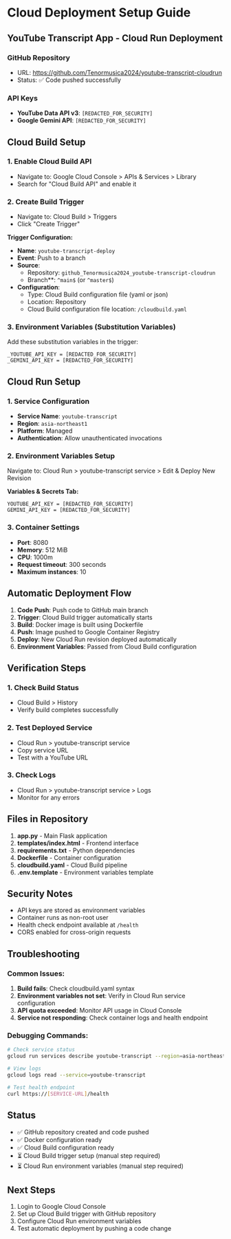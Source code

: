 # Cloud Deployment Setup Guide

## YouTube Transcript App - Cloud Run Deployment

### GitHub Repository
- URL: https://github.com/Tenormusica2024/youtube-transcript-cloudrun
- Status: ✅ Code pushed successfully

### API Keys
- **YouTube Data API v3**: `[REDACTED_FOR_SECURITY]`
- **Google Gemini API**: `[REDACTED_FOR_SECURITY]`

## Cloud Build Setup

### 1. Enable Cloud Build API
- Navigate to: Google Cloud Console > APIs & Services > Library
- Search for "Cloud Build API" and enable it

### 2. Create Build Trigger
- Navigate to: Cloud Build > Triggers
- Click "Create Trigger"

**Trigger Configuration:**
- **Name**: `youtube-transcript-deploy`
- **Event**: Push to a branch
- **Source**: 
  - Repository: `github_Tenormusica2024_youtube-transcript-cloudrun`
  - Branch**: `^main$` (or `^master$`)
- **Configuration**:
  - Type: Cloud Build configuration file (yaml or json)
  - Location: Repository
  - Cloud Build configuration file location: `/cloudbuild.yaml`

### 3. Environment Variables (Substitution Variables)
Add these substitution variables in the trigger:
```
_YOUTUBE_API_KEY = [REDACTED_FOR_SECURITY]
_GEMINI_API_KEY = [REDACTED_FOR_SECURITY]
```

## Cloud Run Setup

### 1. Service Configuration
- **Service Name**: `youtube-transcript`
- **Region**: `asia-northeast1`
- **Platform**: Managed
- **Authentication**: Allow unauthenticated invocations

### 2. Environment Variables Setup
Navigate to: Cloud Run > youtube-transcript service > Edit & Deploy New Revision

**Variables & Secrets Tab:**
```
YOUTUBE_API_KEY = [REDACTED_FOR_SECURITY]
GEMINI_API_KEY = [REDACTED_FOR_SECURITY]
```

### 3. Container Settings
- **Port**: 8080
- **Memory**: 512 MiB
- **CPU**: 1000m
- **Request timeout**: 300 seconds
- **Maximum instances**: 10

## Automatic Deployment Flow

1. **Code Push**: Push code to GitHub main branch
2. **Trigger**: Cloud Build trigger automatically starts
3. **Build**: Docker image is built using Dockerfile
4. **Push**: Image pushed to Google Container Registry
5. **Deploy**: New Cloud Run revision deployed automatically
6. **Environment Variables**: Passed from Cloud Build configuration

## Verification Steps

### 1. Check Build Status
- Cloud Build > History
- Verify build completes successfully

### 2. Test Deployed Service
- Cloud Run > youtube-transcript service
- Copy service URL
- Test with a YouTube URL

### 3. Check Logs
- Cloud Run > youtube-transcript service > Logs
- Monitor for any errors

## Files in Repository

1. **app.py** - Main Flask application
2. **templates/index.html** - Frontend interface
3. **requirements.txt** - Python dependencies
4. **Dockerfile** - Container configuration
5. **cloudbuild.yaml** - Cloud Build pipeline
6. **.env.template** - Environment variables template

## Security Notes

- API keys are stored as environment variables
- Container runs as non-root user
- Health check endpoint available at `/health`
- CORS enabled for cross-origin requests

## Troubleshooting

### Common Issues:
1. **Build fails**: Check cloudbuild.yaml syntax
2. **Environment variables not set**: Verify in Cloud Run service configuration
3. **API quota exceeded**: Monitor API usage in Cloud Console
4. **Service not responding**: Check container logs and health endpoint

### Debugging Commands:
```bash
# Check service status
gcloud run services describe youtube-transcript --region=asia-northeast1

# View logs
gcloud logs read --service=youtube-transcript

# Test health endpoint
curl https://[SERVICE-URL]/health
```

## Status
- ✅ GitHub repository created and code pushed
- ✅ Docker configuration ready
- ✅ Cloud Build configuration ready
- ⏳ Cloud Build trigger setup (manual step required)
- ⏳ Cloud Run environment variables (manual step required)

## Next Steps
1. Login to Google Cloud Console
2. Set up Cloud Build trigger with GitHub repository
3. Configure Cloud Run environment variables
4. Test automatic deployment by pushing a code change